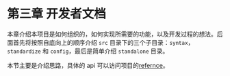 # 第三章 开发者文档

本章介绍本项目是如何组织的，如何实现所需要的功能，以及开发过程的想法。后面首先将按照自底向上的顺序介绍 `src` 目录下的三个子目录：`syntax`，`standardize` 和 `config`，最后是简单介绍 `standalone` 目录。

本节主要是介绍思路，具体的 api 可以访问项目的[refernce](https://kinstaky.github.io/easy-config-logic/)。